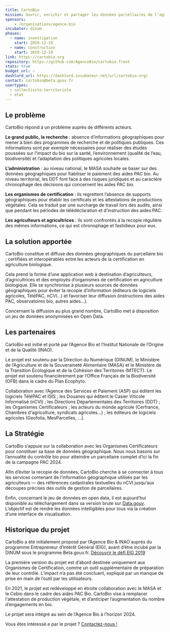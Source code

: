 ```yaml
---
title: CartoBio
mission: Ouvrir, enrichir et partager les données parcellaires de l’agriculture biologique
sponsors: 
    - /organisations/agence-bio
incubator: dinum
phases:
  - name: investigation
    start: 2019-12-19
  - name: construction
    start: 2019-12-19
link: https://cartobio.org
repository: https://github.com/AgenceBio/cartobio-front
stats: true
budget_url: ~
dashlord_url: https://dashlord.incubateur.net/url/cartobio-org/
contact: cartobio@beta.gouv.fr
usertypes:
  - collectivite-territoriale
  - etat
---
```

## Le problème
CartoBio répond à un problème auprès de différents acteurs.

**Le grand public, la recherche** : absence d’informations géographiques pour mener à bien des programmes de recherche et de politiques publiques.
Ces informations sont par exemple nécessaires pour réaliser des études poussées sur l’impact du bio sur la santé, l’environnement (qualité de l’eau, biodiversité) et l’adaptation des politiques agricoles locales.

**L’administration** : au niveau national, le MASA souhaite se baser sur des données géographiques pour fiabiliser le paiement des aides PAC bio. Au niveau territorial, les DDT font face à des risques juridiques et au caractère chronophage des décisions qui concernent les aides PAC bio. 

**Les organismes de certification** : ils regrettent l’absence de supports géographiques pour établir les certificats et les attestations de productions végétales. Cela se traduit par une surcharge de travail lors des audits, ainsi que pendant les périodes de télédéclaration et d’instruction des aides PAC.

**Les agriculteurs et agricultrices** : ils sont confrontés à la recopie régulière des mêmes informations, ce qui est chronophage et fastidieux pour eux.

## La solution apportée
CartoBio constitue et diffuse des données géographiques du parcellaire bio ; certifiées et interopérables entre les acteurs de la certification en agriculture biologique.

Cela prend la forme d’une application web à destination d’agriculteurs, d’agricultrices et des employés d’organismes de certification en agriculture biologique. Elle se synchronise à plusieurs sources de données géographiques pour éviter la recopie d’information (éditeurs de logiciels agricoles, TéléPAC, nCVI…) et favoriser leur diffusion (instructions des aides PAC, observatoires bio, autres aides…). 

Concernant la diffusion au plus grand nombre, CartoBio met à disposition un jeu de données anonymisées en Open Data. 

## Les partenaires 
CartoBio est initié et porté par l’Agence Bio et l’Institut Nationale de l’Origine et de la Qualité (INAO).

Le projet est soutenu par la Direction du Numérique (DINUM), le Ministère de l’Agriculture et de la Souveraineté Alimentaire (MASA) et le Ministère de la Transition Écologique et de la Cohésion des Territoires (MTECT). 
Le projet est soutenu financièrement par l’Office Français de la Biodiversité (OFB) dans le cadre du Plan Ecophyto. 

Collaboration avec l’Agence des Services et Paiement (ASP) qui éditent les logiciels TéléPAC et ISIS ; les Douanes qui éditent le Casier Viticole Informatisé (nCVI) ; les Directions Départementales des Territoires (DDT) ; les Organismes Certificateurs ; les acteurs du monde agricole (Cerfrance, Chambres d'agriculture, syndicats agricoles…) ; les éditeurs de logiciels agricoles (Geofolia, MesParcelles, …).

## La Stratégie
CartoBio s’appuie sur la collaboration avec les Organismes Certificateurs pour constituer sa base de données géographique. Nous nous basons sur l’annualité du contrôle bio pour atteindre un parcellaire complet d’ici la fin de la campagne PAC 2024.

Afin d’éviter la recopie de données, CartoBio cherche à se connecter à tous les services contenant de l’information géographique utilisés par les agriculteurs — des références cadastrales textuelles du nCVI jusqu’aux découpes précises des outils de gestion de parcellaires.

Enfin, concernant le jeu de données en open data, il est aujourd’hui disponible au téléchargement dans sa version brute sur <a href="https://www.data.gouv.fr/fr/datasets/616d6531c2951bbe8bd97771/" target="_blank">Data.gouv</a>. L’objectif est de rendre les données intelligibles pour tous via la création d’une interface de visualisation.

## Historique du projet
CartoBio a été initialement proposé par l’Agence Bio & INAO auprès du programme Entrepreneur d’Intérêt Général (EIG), avant d’être incubé par la DINUM sous le programme Beta.gouv.fr. 
<a href="https://eig.etalab.gouv.fr/defis/cartobio/" target="_blank">Découvrir le défi EIG 2019</a>

La première version du projet est d’abord destinée uniquement aux Organismes de Certification, comme un outil supplémentaire de préparation de leur contrôle. L’impact n’a pas été concluant, expliqué par un manque de prise en main de l’outil par les utilisateurs. 

En 2021, le projet est redéveloppé en étroite collaboration avec le MASA et le Cebio dans le cadre des aides PAC Bio. CartoBio vise à remplacer l'attestation de production végétale, et d’anticiper l’augmentation du nombre d’engagements en bio.

Le projet sera intégré au sein de l’Agence Bio à l’horizon 2024.


Vous êtes intéressé.e par le projet ? 
<a href="mailto:cartobio@beta.gouv.fr?Subject=Cartobio%20m'intéresse%20!">Contactez-nous !</a>

